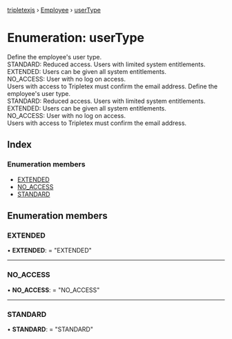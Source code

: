 [tripletexjs](../README.md) › [Employee](../modules/employee.md) › [userType](employee.usertype.md)

# Enumeration: userType

Define the employee's user type.<br>STANDARD: Reduced access. Users with limited system entitlements.<br>EXTENDED: Users can be given all system entitlements.<br>NO_ACCESS: User with no log on access.<br>Users with access to Tripletex must confirm the email address.
Define the employee's user type.<br>STANDARD: Reduced access. Users with limited system entitlements.<br>EXTENDED: Users can be given all system entitlements.<br>NO_ACCESS: User with no log on access.<br>Users with access to Tripletex must confirm the email address.

## Index

### Enumeration members

* [EXTENDED](employee.usertype.md#extended)
* [NO_ACCESS](employee.usertype.md#no_access)
* [STANDARD](employee.usertype.md#standard)

## Enumeration members

###  EXTENDED

• **EXTENDED**: = "EXTENDED"

___

###  NO_ACCESS

• **NO_ACCESS**: = "NO_ACCESS"

___

###  STANDARD

• **STANDARD**: = "STANDARD"
